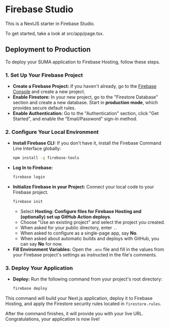 
# Firebase Studio

This is a NextJS starter in Firebase Studio.

To get started, take a look at src/app/page.tsx.

## Deployment to Production

To deploy your SUMA application to Firebase Hosting, follow these steps.

### 1. Set Up Your Firebase Project

- **Create a Firebase Project:** If you haven't already, go to the [Firebase Console](https://console.firebase.google.com/) and create a new project.
- **Enable Firestore:** In your new project, go to the "Firestore Database" section and create a new database. Start in **production mode**, which provides secure default rules.
- **Enable Authentication:** Go to the "Authentication" section, click "Get Started", and enable the "Email/Password" sign-in method.

### 2. Configure Your Local Environment

- **Install Firebase CLI:** If you don't have it, install the Firebase Command Line Interface globally:
  ```bash
  npm install -g firebase-tools
  ```
- **Log In to Firebase:**
  ```bash
  firebase login
  ```
- **Initialize Firebase in your Project:** Connect your local code to your Firebase project.
  ```bash
  firebase init
  ```
  - Select **Hosting: Configure files for Firebase Hosting and (optionally) set up GitHub Action deploys**.
  - Choose "Use an existing project" and select the project you created.
  - When asked for your public directory, enter `.`.
  - When asked to configure as a single-page app, say **No**.
  - When asked about automatic builds and deploys with GitHub, you can say **No** for now.
- **Fill Environment Variables:** Open the `.env` file and fill in the values from your Firebase project's settings as instructed in the file's comments.

### 3. Deploy Your Application

- **Deploy:** Run the following command from your project's root directory:
  ```bash
  firebase deploy
  ```
This command will build your Next.js application, deploy it to Firebase Hosting, and apply the Firestore security rules located in `firestore.rules`.

After the command finishes, it will provide you with your live URL. Congratulations, your application is now live!
